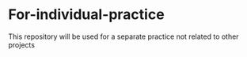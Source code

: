 # For-individual-practice
This repository will be used for a separate practice not related to other projects
